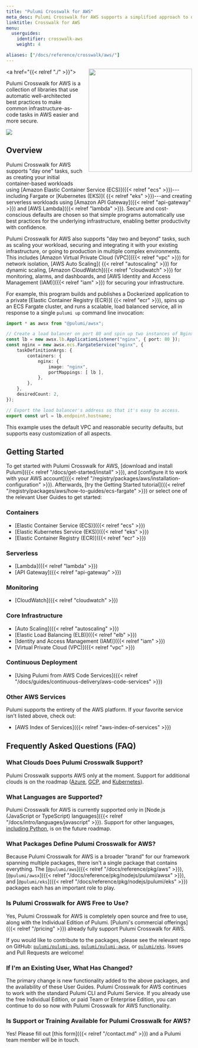 ```yaml
---
title: "Pulumi Crosswalk for AWS"
meta_desc: Pulumi Crosswalk for AWS supports a simplified approach to defining and deploying cloud infrastructure.
linktitle: Crosswalk for AWS
menu:
  userguides:
    identifier: crosswalk-aws
    weight: 4

aliases: ["/docs/reference/crosswalk/aws/"]
---
```


<a href="{{< relref "./" >}}">
    <img src="/images/docs/reference/crosswalk/aws/logo.svg" align="right" width="280" style="margin: 0 0 32px 16px;">
</a>

Pulumi Crosswalk for AWS is a collection of libraries that use automatic well-architected best practices to make common infrastructure-as-code tasks in AWS easier and more secure.

<img src="/images/docs/reference/crosswalk/aws/arch.png">

## Overview

Pulumi Crosswalk for AWS supports "day one" tasks, such as creating your initial container-based workloads using
[Amazon Elastic Container Service (ECS)]({{< relref "ecs" >}})---including Fargate or [Kubernetes (EKS)](
{{< relref "eks" >}})---and creating serverless workloads using [Amazon API Gateway]({{< relref "api-gateway" >}}) and [AWS Lambda]({{< relref "lambda" >}}). Secure and cost-conscious defaults are chosen so that simple programs automatically use best practices for the underlying infrastructure, enabling better productivity with confidence.

Pulumi Crosswalk for AWS also supports "day two and beyond" tasks, such as scaling your workload, securing and
integrating it with your existing infrastructure, or going to production in multiple complex environments. This includes [Amazon Virtual Private Cloud (VPC)]({{< relref "vpc" >}}) for network isolation, [AWS Auto Scaling](
{{< relref "autoscaling" >}}) for dynamic scaling, [Amazon CloudWatch]({{< relref "cloudwatch" >}}) for
monitoring, alarms, and dashboards, and [AWS Identity and Access Management (IAM)]({{< relref "iam" >}}) for
securing your infrastructure.

For example, this program builds and publishes a Dockerized application to a private [Elastic Container Registry (ECR)](
{{< relref "ecr" >}}), spins up an ECS Fargate cluster, and runs a scalable, load balanced service, all in
response to a single `pulumi up` command line invocation:

```typescript
import * as awsx from "@pulumi/awsx";

// Create a load balancer on port 80 and spin up two instances of Nginx.
const lb = new awsx.lb.ApplicationListener("nginx", { port: 80 });
const nginx = new awsx.ecs.FargateService("nginx", {
    taskDefinitionArgs: {
        containers: {
            nginx: {
                image: "nginx",
                portMappings: [ lb ],
            },
        },
    },
    desiredCount: 2,
});

// Export the load balancer's address so that it's easy to access.
export const url = lb.endpoint.hostname;
```

This example uses the default VPC and reasonable security defaults, but supports easy customization of all aspects.

## Getting Started

To get started with Pulumi Crosswalk for AWS, [download and install Pulumi]({{< relref "/docs/get-started/install" >}}), and [configure it to work with your AWS account]({{< relref "/registry/packages/aws/installation-configuration" >}}). Afterwards,
[try the Getting Started tutorial]({{< relref "/registry/packages/aws/how-to-guides/ecs-fargate" >}}) or select one of the
relevant User Guides to get started:

### Containers

* [Elastic Container Service (ECS)]({{< relref "ecs" >}})
* [Elastic Kubernetes Service (EKS)]({{< relref "eks" >}})
* [Elastic Container Registry (ECR)]({{< relref "ecr" >}})

### Serverless

* [Lambda]({{< relref "lambda" >}})
* [API Gateway]({{< relref "api-gateway" >}})

### Monitoring

* [CloudWatch]({{< relref "cloudwatch" >}})

### Core Infrastructure

* [Auto Scaling]({{< relref "autoscaling" >}})
* [Elastic Load Balancing (ELB)]({{< relref "elb" >}})
* [Identity and Access Management (IAM)]({{< relref "iam" >}})
* [Virtual Private Cloud (VPC)]({{< relref "vpc" >}})

### Continuous Deployment

* [Using Pulumi from AWS Code Services]({{< relref "/docs/guides/continuous-delivery/aws-code-services" >}})

### Other AWS Services

Pulumi supports the entirety of the AWS platform. If your favorite service isn't listed above, check out:

* [AWS Index of Services]({{< relref "aws-index-of-services" >}})

## Frequently Asked Questions (FAQ)

### What Clouds Does Pulumi Crosswalk Support?

Pulumi Crosswalk supports AWS only at the moment. Support for additional clouds is on the roadmap
([Azure](https://github.com/pulumi/pulumi-azure/issues/277), [GCP](https://github.com/pulumi/pulumi-gcp/issues/165),
and [Kubernetes](https://github.com/pulumi/pulumi-kubernetes/issues/589)).

### What Languages are Supported?

Pulumi Crosswalk for AWS is currently supported only in
[Node.js (JavaScript or TypeScript) languages]({{< relref "/docs/intro/languages/javascript" >}}). Support for other languages,
[including Python](https://github.com/pulumi/pulumi-awsx/issues/308), is on the future roadmap.

### What Packages Define Pulumi Crosswalk for AWS?

Because Pulumi Crosswalk for AWS is a broader "brand" for our framework spanning multiple packages, there isn't
a single package that contains everything. The [`@pulumi/aws`]({{< relref "/docs/reference/pkg/aws" >}}),
[`@pulumi/awsx`]({{< relref "/docs/reference/pkg/nodejs/pulumi/awsx" >}}), and
[`@pulumi/eks`]({{< relref "/docs/reference/pkg/nodejs/pulumi/eks" >}}) packages each has an important role to play.

### Is Pulumi Crosswalk for AWS Free to Use?

Yes, Pulumi Crosswalk for AWS is completely open source and free to use, along with the Individual Edition of Pulumi.
[Pulumi's commercial offerings]({{< relref "/pricing" >}}) already fully support Pulumi Crosswalk for AWS.

If you would like to contribute to the packages, please see the relevant repo on GitHub: [`pulumi/pulumi-aws`](
https://github.com/pulumi/pulumi-aws), [`pulumi/pulumi-awsx`](https://github.com/pulumi/pulumi-awsx), or
[`pulumi/eks`](https://github.com/pulumi/pulumi-eks). Issues and Pull Requests are welcome!

### If I'm an Existing User, What Has Changed?

The primary change is new functionality added to the above packages, and the availability of these User Guides.
Pulumi Crosswalk for AWS continues to work with the standard Pulumi CLI and Pulumi Service. If you already use the free Individual
Edition, or paid Team or Enterprise Edition, you can continue to do so now with Pulumi Crosswalk for AWS functionality.

### Is Support or Training Available for Pulumi Crosswalk for AWS?

Yes! Please fill out [this form]({{< relref "/contact.md" >}}) and a Pulumi team member will be in touch.
